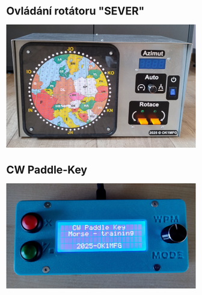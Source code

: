 # Ovládání rotátoru "SEVER"

[![Panel](https://github.com/DrumClock/OK1MFG/raw/main/Sever_rotator/IMG_panel.jpg)](https://github.com/DrumClock/OK1MFG/tree/main/Sever_rotator)


# CW Paddle-Key

[![Panel](https://github.com/DrumClock/OK1MFG/blob/main/Keyer_paddle/IMG_2.jpg)](https://github.com/DrumClock/OK1MFG/tree/main/Keyer_paddle)


<!-- 
# CW Paddle-Key

[![Panel](https://github.com/DrumClock/OK1MFG/tree/main/Keypad_tucnak/IMG_1.jpg)](https://github.com/DrumClock/OK1MFG/tree/main/Keyer_paddle)

-->

